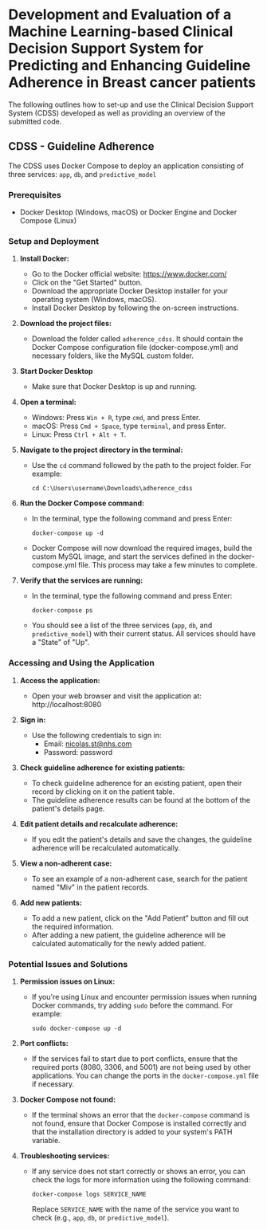 
# Development and Evaluation of a Machine Learning-based Clinical Decision Support System for Predicting and Enhancing Guideline Adherence in Breast cancer patients


The following outlines how to set-up and use the Clinical Decision Support System (CDSS) developed as well as providing an overview of the submitted code.


## CDSS - Guideline Adherence

The CDSS uses Docker Compose to deploy an application consisting of three services: `app`, `db`, and `predictive_model`

### Prerequisites

- Docker Desktop (Windows, macOS) or Docker Engine and Docker Compose (Linux)

### Setup and Deployment

1. **Install Docker:**
   - Go to the Docker official website: https://www.docker.com/
   - Click on the "Get Started" button.
   - Download the appropriate Docker Desktop installer for your operating system (Windows, macOS).
   - Install Docker Desktop by following the on-screen instructions.

3. **Download the project files:**
   - Download the folder called `adherence_cdss`. It should contain the Docker Compose configuration file (docker-compose.yml) and necessary folders, like the MySQL custom folder.

2. **Start Docker Desktop**
   - Make sure that Docker Desktop is up and running.

4. **Open a terminal:**
   - Windows: Press `Win + R`, type `cmd`, and press Enter.
   - macOS: Press `Cmd + Space`, type `terminal`, and press Enter.
   - Linux: Press `Ctrl + Alt + T`.

5. **Navigate to the project directory in the terminal:**
   - Use the `cd` command followed by the path to the project folder. For example:
     ```
     cd C:\Users\username\Downloads\adherence_cdss
     ```

6. **Run the Docker Compose command:**
   - In the terminal, type the following command and press Enter:
     ```
     docker-compose up -d
     ```
   - Docker Compose will now download the required images, build the custom MySQL image, and start the services defined in the docker-compose.yml file. This process may take a few minutes to complete.

7. **Verify that the services are running:**
   - In the terminal, type the following command and press Enter:
     ```
     docker-compose ps
     ```
   - You should see a list of the three services (`app`, `db`, and `predictive_model`) with their current status. All services should have a "State" of "Up".


### Accessing and Using the Application

1. **Access the application:**
   - Open your web browser and visit the application at: http://localhost:8080

2. **Sign in:**
   - Use the following credentials to sign in:
     - Email: nicolas.st@nhs.com
     - Password: password

3. **Check guideline adherence for existing patients:**
   - To check guideline adherence for an existing patient, open their record by clicking on it on the patient table.
   - The guideline adherence results can be found at the bottom of the patient's details page.

4. **Edit patient details and recalculate adherence:**
   - If you edit the patient's details and save the changes, the guideline adherence will be recalculated automatically.

5. **View a non-adherent case:**
   - To see an example of a non-adherent case, search for the patient named "Miv" in the patient records.

6. **Add new patients:**
   - To add a new patient, click on the "Add Patient" button and fill out the required information.
   - After adding a new patient, the guideline adherence will be calculated automatically for the newly added patient.


### Potential Issues and Solutions

1. **Permission issues on Linux:**
   - If you're using Linux and encounter permission issues when running Docker commands, try adding `sudo` before the command. For example:
     ```
     sudo docker-compose up -d
     ```

2. **Port conflicts:**
   - If the services fail to start due to port conflicts, ensure that the required ports (8080, 3306, and 5001) are not being used by other applications. You can change the ports in the `docker-compose.yml` file if necessary.

3. **Docker Compose not found:**
   - If the terminal shows an error that the `docker-compose` command is not found, ensure that Docker Compose is installed correctly and that the installation directory is added to your system's PATH variable.

4. **Troubleshooting services:**
   - If any service does not start correctly or shows an error, you can check the logs for more information using the following command:
     ```
     docker-compose logs SERVICE_NAME
     ```
     Replace `SERVICE_NAME` with the name of the service you want to check (e.g., `app`, `db`, or `predictive_model`).




